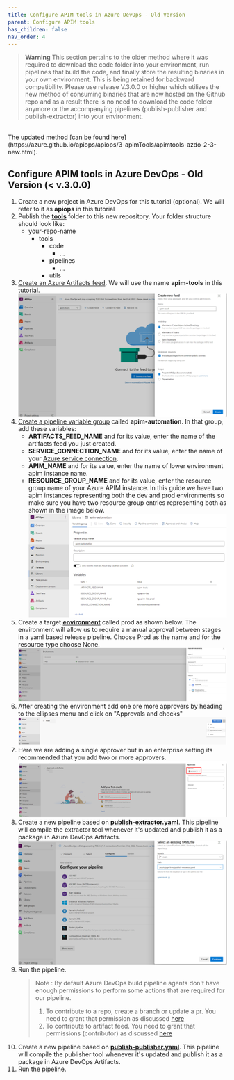 ```yaml
---
title: Configure APIM tools in Azure DevOps - Old Version
parent: Configure APIM tools
has_children: false
nav_order: 4
---
```

> **Warning**
> This section pertains to the older method where it was required to download the code folder into your environment, run pipelines that build the code, and finally store the resulting binaries in your own environment. This is being retained for backward compatibility. Please use release V.3.0.0 or higher which utilizes the new method of consuming binaries that are now hosted on the Github repo and as a result there is no need to download the code folder anymore or the accompanying pipelines (publish-publisher and publish-extractor) into your environment.
<br />
The updated method [can be found here](https://azure.github.io/apiops/apiops/3-apimTools/apimtools-azdo-2-3-new.html).

## Configure APIM tools in Azure DevOps - Old Version (< v.3.0.0)

1. Create a new project in Azure DevOps for this tutorial (optional). We will refer to it as **apiops** in this tutorial
2. Publish the [**tools**](https://github.com/Azure/apiops/tree/main/tools) folder to this new repository. Your folder structure should look like:
    - your-repo-name
        - tools
            - code
                - ...
            - pipelines
                - ...
            - utils
3. [Create an Azure Artifacts feed](https://docs.microsoft.com/en-us/azure/devops/artifacts/concepts/feeds?view=azure-devops#create-a-feed). We will use the name **apim-tools** in this tutorial.
![artifacts_feed](../../assets/images/artifacts_feed.png)
4. [Create a pipeline variable group](https://docs.microsoft.com/en-us/azure/devops/pipelines/library/variable-groups?view=azure-devops&tabs=classic#create-a-variable-group) called **apim-automation**. In that group, add these variables:
    - **ARTIFACTS_FEED_NAME** and for its value, enter the name of the artifacts feed you just created.
    - **SERVICE_CONNECTION_NAME** and for its value, enter the name of your [Azure service connection](https://docs.microsoft.com/en-us/azure/devops/pipelines/library/service-endpoints?view=azure-devops&tabs=yaml).
    - **APIM_NAME** and for its value, enter the name of lower environment apim instance name.
    - **RESOURCE_GROUP_NAME** and for its value, enter the resource group name of your Azure APIM instance. In this guide we have two apim instances representing both the dev and prod environments so make sure you have two resource group entries representing both as shown in the image below.
![pipeline variable group](../../assets/images/variable_groups.png)
5. Create a target [**environment**](https://docs.microsoft.com/en-us/azure/devops/pipelines/process/environments?view=azure-devops) called prod as shown below. The environment will allow us to require a manual approval between stages in a yaml based release pipeline. Choose Prod as the name and for the resource type choose None. ![prod environment](../../assets/images/ado_prod_environment.png)
6. After creating the environment add one ore more approvers by heading to the ellipses menu and click on "Approvals and checks" ![prod environment approvals](../../assets/images/ado_prod_environment_approvals.png)
7. Here we are adding a single approver but in an enterprise setting its recommended that you add two or more approvers. ![prod environment approver](../../assets/images/ado_prod_environment_approver.png)
8. Create a new pipeline based on [**publish-extractor.yaml**](https://github.com/Azure/apiops/blob/main/tools/pipelines/publish-extractor.yaml). This pipeline will compile the extractor tool whenever it's updated and publish it as a package in Azure DevOps Artifacts.
![extractor pipeline](../../assets/images/extractor_pipeline.png)
9. Run the pipeline. 
    >Note : By default Azure DevOps build pipeline agents don't have enough permissions to perform some actions that are required for our pipeline. 
    > 1. To contribute to a repo, create a branch or update a pr. You need to grant that permission as discussed [here](https://docs.microsoft.com/en-us/azure/devops/pipelines/policies/set-permissions?toc=%2Fazure%2Fdevops%2Forganizations%2Fsecurity%2Ftoc.json&bc=%2Fazure%2Fdevops%2Forganizations%2Fsecurity%2Fbreadcrumb%2Ftoc.json&view=azure-devops)
    > 2. To contribute to artifact feed. You need to grant that permissions (contributor) as discussed [here](https://learn.microsoft.com/en-us/azure/devops/artifacts/feeds/feed-permissions?view=azure-devops#configure-feed-settings)
10. Create a new pipeline based on [**publish-publisher.yaml**](https://github.com/Azure/apiops/blob/main/tools/pipelines/publish-publisher.yaml). This pipeline will compile the publisher tool whenever it's updated and publish it as a package in Azure DevOps Artifacts.
11. Run the pipeline.